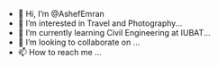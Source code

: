 - 👋 Hi, I’m @AshefEmran
- 👀 I’m interested in Travel and Photography...
- 🌱 I’m currently learning Civil Engineering at IUBAT...
- 💞️ I’m looking to collaborate on ...
- 📫 How to reach me ...

<!---
AshefEmran/AshefEmran is a ✨ special ✨ repository because its `README.md` (this file) appears on your GitHub profile.
You can click the Preview link to take a look at your changes.
--->
